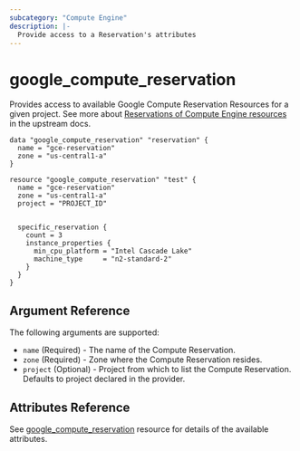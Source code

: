 ```yaml
---
subcategory: "Compute Engine"
description: |-
  Provide access to a Reservation's attributes
---
```


# google\_compute\_reservation

Provides access to available Google Compute Reservation Resources for a given project.
See more about [Reservations of Compute Engine resources](https://cloud.google.com/compute/docs/instances/reservations-overview) in the upstream docs.

```hcl
data "google_compute_reservation" "reservation" {
  name = "gce-reservation"
  zone = "us-central1-a"
}

resource "google_compute_reservation" "test" {
  name = "gce-reservation"
  zone = "us-central1-a"
  project = "PROJECT_ID"


  specific_reservation {
    count = 3
    instance_properties {
      min_cpu_platform = "Intel Cascade Lake"
      machine_type     = "n2-standard-2"
    }
  }
}
```

## Argument Reference

The following arguments are supported:

* `name` (Required) - The name of the Compute Reservation.
* `zone` (Required) - Zone where the Compute Reservation resides.
* `project` (Optional) - Project from which to list the Compute Reservation. Defaults to project declared in the provider.

## Attributes Reference

See [google_compute_reservation](https://registry.terraform.io/providers/hashicorp/google/latest/docs/resources/compute_reservation) resource for details of the available attributes.
